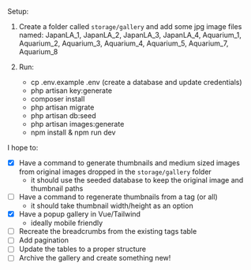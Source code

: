 Setup:
1) Create a folder called `storage/gallery` and add some jpg image files named: JapanLA_1, JapanLA_2, JapanLA_3, JapanLA_4, Aquarium_1, Aquarium_2, Aquarium_3, Aquarium_4, Aquarium_5, Aquarium_7, Aquarium_8

2) Run:
    - cp .env.example .env (create a database and update credentials)
    - php artisan key:generate
    - composer install
    - php artisan migrate
    - php artisan db:seed
    - php artisan images:generate
    - npm install & npm run dev

I hope to:
- [x] Have a command to generate thumbnails and medium sized images from original images dropped in the `storage/gallery` folder
    - it should use the seeded database to keep the original image and thumbnail paths
- [ ] Have a command to regenerate thumbnails from a tag (or all)
    - it should take thumbnail width/height as an option
- [x] Have a popup gallery in Vue/Tailwind
    - ideally mobile friendly
- [ ] Recreate the breadcrumbs from the existing tags table
- [ ] Add pagination
- [ ] Update the tables to a proper structure
- [ ] Archive the gallery and create something new!
